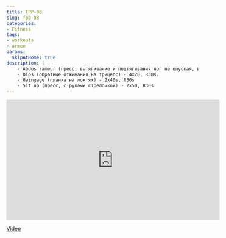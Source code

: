 ```yaml
---
title: FPP-08
slug: fpp-08
categories:
- Fitness
tags:
- workouts
- armee
params:
  skipAtHome: true
description: |
    - Abdos rameur (пресс, вытягивание и подтягивания ног не опуская, имитация гребли) - 3x20, R30s.
    - Dips (обратные отжимания на трицепс) - 4x20, R30s.
    - Gaingage (планка на локтях) - 2x40s, R30s.
    - Sit up (пресс, с руками стрелочкой) - 2x50, R30s.
---
```

<iframe width="560" height="315" src="https://www.youtube.com/embed/bmNrENTLHRA?si=OYs8dkPvmzaG_Lcx" title="YouTube video player" frameborder="0" allow="accelerometer; autoplay; clipboard-write; encrypted-media; gyroscope; picture-in-picture; web-share" allowfullscreen></iframe>

[Video](https://youtu.be/bmNrENTLHRA?si=OYs8dkPvmzaG_Lcx)
